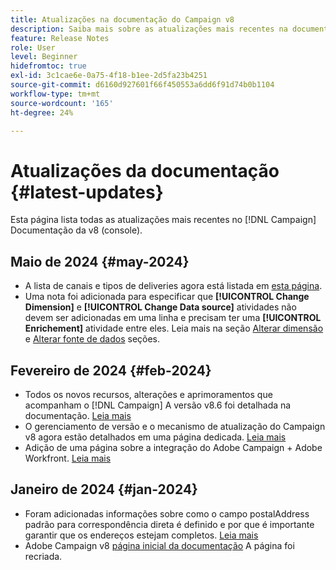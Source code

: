 ```yaml
---
title: Atualizações na documentação do Campaign v8
description: Saiba mais sobre as atualizações mais recentes na documentação do Campaign v8
feature: Release Notes
role: User
level: Beginner
hidefromtoc: true
exl-id: 3c1cae6e-0a75-4f18-b1ee-2d5fa23b4251
source-git-commit: d6160d927601f66f450553a6dd6f91d74b0b1104
workflow-type: tm+mt
source-wordcount: '165'
ht-degree: 24%

---
```


# Atualizações da documentação {#latest-updates}

Esta página lista todas as atualizações mais recentes no [!DNL Campaign] Documentação da v8 (console).


## Maio de 2024 {#may-2024}

* A lista de canais e tipos de deliveries agora está listada em [esta página](create-message.md).
* Uma nota foi adicionada para especificar que **[!UICONTROL Change Dimension]** e **[!UICONTROL Change Data source]** atividades não devem ser adicionadas em uma linha e precisam ter uma **[!UICONTROL Enrichement]** atividade entre eles. Leia mais na seção [Alterar dimensão](../../automation/workflow/change-dimension.md) e [Alterar fonte de dados](../../automation/workflow/change-data-source.md) seções.

## Fevereiro de 2024 {#feb-2024}

* Todos os novos recursos, alterações e aprimoramentos que acompanham o [!DNL Campaign] A versão v8.6 foi detalhada na documentação. [Leia mais](release-notes.md)
* O gerenciamento de versão e o mecanismo de atualização do Campaign v8 agora estão detalhados em uma página dedicada. [Leia mais](upgrades.md)
* Adição de uma página sobre a integração do Adobe Campaign + Adobe Workfront. [Leia mais](../connect/ac-workfront.md)

## Janeiro de 2024 {#jan-2024}

* Foram adicionadas informações sobre como o campo postalAddress padrão para correspondência direta é definido e por que é importante garantir que os endereços estejam completos. [Leia mais](../send/direct-mail.md)
* Adobe Campaign v8 [página inicial da documentação](../campaign-home.md) A página foi recriada.
